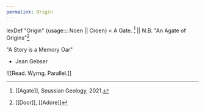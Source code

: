 ```yaml
---
permalink: Origin
---
```

lexDef "Origin" {usage::: Noen || Croen} < A Gate. [^OriginNoen] || N.B. "An Agate of Origins"[^OriginCroen]

[^OriginNoen]: [[Agate]], Seussian Geology, 2021. 
[^OriginCroen]: [[Door]], [[Adore]]



"A Story is a Memory Oar"
- Jean Gebser

![[Read. Wyrng. Parallel.]]
